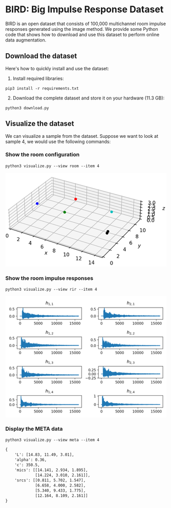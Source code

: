# BIRD: Big Impulse Response Dataset

BIRD is an open dataset that consists of 100,000 multichannel room impulse responses generated using the image method.
We provide some Python code that shows how to download and use this dataset to perform online data augmentation.

## Download the dataset

Here's how to quickly install and use the dataset:

1. Install required libraries:

```
pip3 install -r requirements.txt
```

2. Download the complete dataset and store it on your hardware (11.3 GB):

```
python3 download.py
```

## Visualize the dataset

We can visualize a sample from the dataset. Suppose we want to look at sample 4, we would use the following commands:

### Show the room configuration

```
python3 visualize.py --view room --item 4
```

![Room configuration](/images/room.png)

### Show the room impulse responses

```
python3 visualize.py --view rir --item 4
```

![Room Impulse Responses](/images/rir.png)

### Display the META data

```
python3 visualize.py --view meta --item 4
```

```
{
    'L': [14.83, 11.49, 3.01], 
    'alpha': 0.36,
    'c': 350.5,
    'mics': [[14.141, 2.934, 1.895], 
             [14.224, 3.010, 2.161]],
    'srcs': [[0.811, 5.702, 1.547], 
             [6.658, 4.000, 2.582], 
             [5.340, 9.433, 1.775], 
             [12.164, 8.109, 2.161]]
}
```